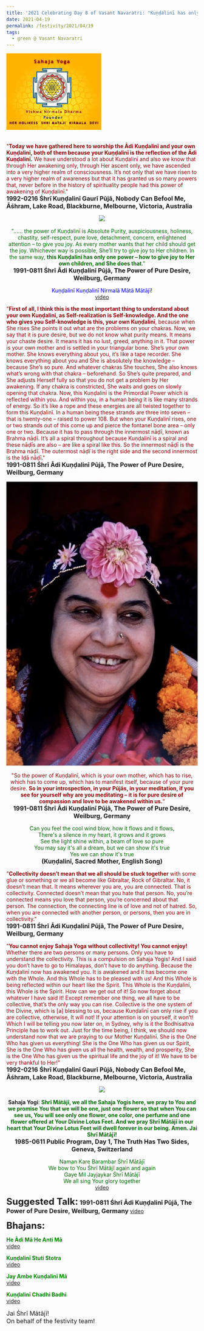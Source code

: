 ```yaml
---
title: '2021 Celebrating Day 8 of Vasant Navaratri: "Kuṇḍalinī has only one power – how to give joy to Her own children, and She does that" '
date: 2021-04-19
permalink: /festivity/2021/04/19
tags:
  - green @ Vasant Navaratri
---
```


<div style="text-align: left"><img src="/images/image1.png" width="250" /></div><br>

<p>
<font color="DarkRed">"<b>Today we have gathered here to worship the Ādi Kuṇḍalinī and your own Kuṇḍalinī, both of them because your Kuṇḍalinī is the reflection of the Ādi Kuṇḍalinī.</b> We have understood a lot about Kuṇḍalinī and also we know that through Her awakening only, through Her ascent only, we have ascended into a very higher realm of consciousness. It’s not only that we have risen to a very higher realm of awareness but that it has granted us so many powers that, never before in the history of spirituality people had this power of awakening of Kuṇḍalinī."</font><br>
<font size="+0"><b>1992-0216 Śhrī Kuṇḍalinī Gaurī Pūjā, Nobody Can Befool Me, Āśhram, Lake Road, Blackburne, Melbourne, Victoria, Australia</b></font>
</p>

<div style="text-align: center"><img src="https://pub-1e517d8c73a64c9c82977d676b1fff72.r2.dev/image677.png" /></div>

<p style="text-align:center;">
<font color="DarkGreen">"...... the power of Kuṇḍalinī is Absolute Purity, auspiciousness, holiness, chastity, self-respect, pure love, detachment, concern, enlightened attention – to give you joy. As every mother wants that her child should get the joy. Whichever way is possible, She’ll try to give joy to Her children. In the same way, <b>this Kuṇḍalinī has only one power – how to give joy to Her own children, 
and She does that</b>."</font><br>
<font size="+0"><b>1991-0811 Śhrī Ādi Kuṇḍalinī Pūjā, The Power of Pure Desire, Weilburg, Germany</b></font>
</p>

<p style="text-align:center;">
<font color="blue">Kuṇḍalinī Kuṇḍalinī Nirmalā Mātā Mātājī!</font><br>
<a href="https://seven-teams.github.io/Videos_Links.html">video</a>
</p>

<p>
<font color="DarkRed">"<b>First of all, I think this is the most important thing to understand about your own Kuṇḍalinī, as Self-realization is Self-knowledge. And the one who gives you Self-knowledge is this, your own Kuṇḍalinī</b>, because when She rises She points it out what are the problems on your chakras. Now, we say that it is pure desire, but we do not know what purity means. It means your chaste desire. It means it has no lust, greed, anything in it. That power is your own mother and is settled in your triangular bone. She’s your own mother. She knows everything about you, it’s like a tape recorder. She knows everything about you and She is absolutely the knowledge – because She’s so pure. And whatever chakras She touches, She also knows what’s wrong with that chakra – beforehand. So She’s quite prepared, and She adjusts Herself fully so that you do not get a problem by Her awakening. If any chakra is constricted, She waits and goes on slowly opening that chakra. Now, this Kuṇḍalinī is the Primordial Power which is reflected within you. And within you, in a human being it is like many strands of energy. So it’s like a rope and these energies are all twisted together to form this Kuṇḍalinī. In a human being these strands are three into seven – that is twenty-one – raised to power 108. But when your Kuṇḍalinī rises, one or two strands out of this come up and pierce the fontanel bone area – only one or two. Because it has to pass through the innermost nāḍī, known as Brahma nāḍī. It’s all a spiral throughout because Kuṇḍalinī is a spiral and these nāḍīs are also – are like a spiral like this. So the innermost nāḍī is the Brahma nāḍī. The outermost nāḍī is the right side and the second innermost is the Iḍā nāḍī."</font><br>
<font size="+0"><b>1991-0811 Śhrī Ādi Kuṇḍalinī Pūjā, The Power of Pure Desire, Weilburg, Germany</b></font>
</p>

<div style="text-align: center"><img src="/images/image678.png" /></div>

<p style="text-align:center;">
<font color="DarkRed">"So the power of Kuṇḍalinī, which is your own mother, which has to rise, which has to come up, which has to manifest itself, because of your pure desire. <b>So in your introspection, in your Pūjās, in your meditation, if you see for yourself why are you meditating – it is for pure desire of compassion and love to be awakened within us.</b>"</font><br>
<font size="+0"><b>1991-0811 Śhrī Ādi Kuṇḍalinī Pūjā, The Power of Pure Desire, Weilburg, Germany</b></font>
</p>

<p style="text-align:center;">
<font color="DarkGreen">Can you feel the cool wind blow, how it flows and it flows,<br>
There's a silence in my heart, it grows and it grows<br>
See the light shine within, a beam of love so pure<br>
You may say it's all a dream, but we can show it's true<br>
Yes we can show it's true</font><br>
<font size="+0"><b>(Kuṇḍalinī, Sacred Mother, English Song)</b></font>
</p>

<p>
<font color="DarkRed">"<b>Collectivity doesn’t mean that we all should be stuck together</b> with some glue or something or we all become like Gibraltar, Rock of Gibraltar. No, it doesn’t mean that. It means wherever you are, you are connected. That is collectivity. Connected doesn’t mean that you hate that person. No, you’re connected means you love that person, you’re concerned about that person. The connection, the connecting line is of love and not of hatred. So, when you are connected with another person, or persons, then you are in collectivity."</font><br>
<font size="+0"><b>1991-0811 Śhrī Ādi Kuṇḍalinī Pūjā, The Power of Pure Desire, Weilburg, Germany</b></font>
</p>

<p>
<font color="DarkRed">"<b>You cannot enjoy Sahaja Yoga without collectivity! You cannot enjoy!</b> Whether there are two persons or many persons. Only you have to understand the collectivity. This is a compulsion on Sahaja Yogis! And I said you don’t have to go to Himalayas, don’t have to do anything. Because the Kuṇḍalinī now has awakened you. It is awakened and it has become one with the Whole. And this Whole has to be pleased with us! And this Whole is being reflected within our heart like the Spirit. This Whole is the Kuṇḍalinī, this Whole is the Spirit. How can we get out of it! So now forget about whatever I have said it! Except remember one thing, we all have to be collective, that’s the only way you can rise. Collective is the one system of the Divine, which is [a] blessing to us, because Kuṇḍalinī can only rise if you are collective, otherwise, It will not! If your attention is on yourself, it won’t! Which I will be telling you now later on, in Sydney, why is it the Bodhisattva Principle has to work out. Just for the time being, I think, we should now understand now that we are praying to our Mother Kuṇḍalinī. She is the One Who has given us everything! She is the One Who has given us our Spirit, She is the One Who has given us all the health, wealth, and prosperity, She is the One Who has given us the spiritual life and the joy of it! We have to be very thankful to Her!"</font><br>
<font size="+0"><b>1992-0216 Śhrī Kuṇḍalinī Gaurī Pūjā, Nobody Can Befool Me, Āśhram, Lake Road, Blackburne, Melbourne, Victoria, Australia</b></font>
</p>

<div style="text-align: center"><img src="https://pub-1e517d8c73a64c9c82977d676b1fff72.r2.dev/image679.png" /></div>

<p style="text-align:center;">
<b>Sahaja Yogi</b>: <font color="DarkGreen"><b>Shrī Mātājī, we all the Sahaja Yogis here, we pray to You and we promise You that we will be one, just one flower so that when You can see us, You will see only one flower, one color, one perfume and one flower offered at Your Divine Lotus Feet. 
And we pray Shrī Mātājī in our heart that Your Divine Lotus Feet will dwell forever in our being. Amen. Jai Shrī Mātājī!</b></font><br>
<font size="+0"><b>1985-0611 Public Program, Day 1, The Truth Has Two Sides, Geneva, Switzerland</b></font>
</p>

<p style="text-align:center;">
<font color="DarkGreen">Naman Kare Barambar Śhrī Mātājī<br>
We bow to You Śhrī Mātājī again and again<br>
Gaye Mil Jayjaykar Śhrī Mātājī<br>
We all sing Your glory together</font><br>
<a href="https://www.youtube.com/watch?v=PwTgcNtwAlI&ab_channel=SahajaYoga">video</a>
</p>

<font size="+2"><b>Suggested Talk:</b></font> 
<font size="+0"><b>1991-0811 Śhrī Ādi Kuṇḍalinī Pūjā, The Power of Pure Desire, Weilburg, Germany</b></font>
<a href="https://www.youtube.com/watch?v=axdEEF-R8jk&ab_channel=TeachingsofH.H.ShriMatajiNirmalaDevi"> video</a><br>

<font size="+2"><b>Bhajans:</b></font>

<p>
<font color="green"><b>He Ādi Mā He Anti Mā</b></font><br>
<a href="https://www.youtube.com/watch?v=7xjFWTP_110&ab_channel=SahajaYoga">video</a>
</p>
 
<p>
<font color="green"><b>Kuṇḍalinī Stuti Stotra</b></font><br>
<a href="https://www.youtube.com/watch?v=dKQR9NozR64&list=PLuAVZW42aaCnQ3JW90xymBbcyS-gt6SE1&index=69&ab_channel=SahajayogaCulture">video</a> 
</p>

<p>
<font color="green"><b>Jay Ambe Kuṇḍalinī Mā</b></font><br>
<a href="https://www.youtube.com/watch?v=V98lTrcSZec&ab_channel=SahajaYoga">video</a> 
</p>

<p>
<font color="green"><b>Kuṇḍalinī Chadhi Badhi</b></font><br>
<a href="https://www.youtube.com/watch?v=KOKeT0HOmXU&list=RDKOKeT0HOmXU&ab_channel=VIOLONISTUL">video</a> 
</p>

<p>
<font size="+0">Jai Śhrī Mātājī!<br>
On behalf of the festivity team!</font>
</p>